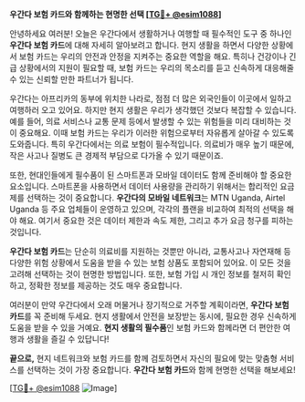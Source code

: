 **우간다 보험 카드와 함께하는 현명한 선택 [[TG💪+ @esim1088](https://t.me/s/esim1088)]**

안녕하세요 여러분! 오늘은 우간다에서 생활하거나 여행할 때 필수적인 도구 중 하나인 **우간다 보험 카드**에 대해 자세히 알아보려고 합니다. 현지 생활을 하면서 다양한 상황에서 보험 카드는 우리의 안전과 안정을 지켜주는 중요한 역할을 해요. 특히나 건강이나 긴급 상황에서의 지원이 필요할 때, 보험 카드는 우리의 목소리를 듣고 신속하게 대응해줄 수 있는 신뢰할 만한 파트너가 됩니다.

우간다는 아프리카의 동부에 위치한 나라로, 점점 더 많은 외국인들이 이곳에서 일하고 여행하러 오고 있어요. 하지만 현지 생활은 우리가 생각했던 것보다 복잡할 수 있습니다. 예를 들어, 의료 서비스나 교통 문제 등에서 발생할 수 있는 위험들을 미리 대비하는 것이 중요해요. 이때 보험 카드는 우리가 이러한 위험으로부터 자유롭게 살아갈 수 있도록 도와줍니다. 특히 우간다에서는 의료 보험이 필수적입니다. 의료비가 매우 높기 때문에, 작은 사고나 질병도 큰 경제적 부담으로 다가올 수 있기 때문이죠.

또한, 현대인들에게 필수품이 된 스마트폰과 모바일 데이터도 함께 준비해야 할 중요한 요소입니다. 스마트폰을 사용하면서 데이터 사용량을 관리하기 위해서는 합리적인 요금제를 선택하는 것이 중요합니다. **우간다의 모바일 네트워크**는 MTN Uganda, Airtel Uganda 등 주요 업체들이 운영하고 있으며, 각각의 플랜을 비교하여 최적의 선택을 해야 해요. 여기서 중요한 것은 데이터 제한과 속도 제한, 그리고 추가 요금 청구를 피하는 것입니다.

**우간다 보험 카드**는 단순히 의료비를 지원하는 것뿐만 아니라, 교통사고나 자연재해 등 다양한 위험 상황에서 도움을 받을 수 있는 보험 상품도 포함되어 있어요. 이 모든 것을 고려해 선택하는 것이 현명한 방법입니다. 또한, 보험 가입 시 개인 정보를 철저히 확인하고, 정확한 정보를 제공하는 것도 매우 중요합니다.

여러분이 만약 우간다에서 오래 머물거나 장기적으로 거주할 계획이라면, **우간다 보험 카드**를 꼭 준비해 두세요. 현지 생활에서 안전을 보장받는 동시에, 필요한 경우 신속하게 도움을 받을 수 있을 거예요. **현지 생활의 필수품**인 보험 카드와 함께라면 더 편안한 여행과 생활을 즐길 수 있답니다!

**끝으로,** 현지 네트워크와 보험 카드를 함께 검토하면서 자신의 필요에 맞는 맞춤형 서비스를 선택하는 것이 가장 중요합니다. **우간다 보험 카드**와 함께 현명한 선택을 해보세요! 

[[TG💪+ @esim1088](https://t.me/s/esim1088) ![Image](https://i.postimg.cc/Y0z9fWf4/image.png)]